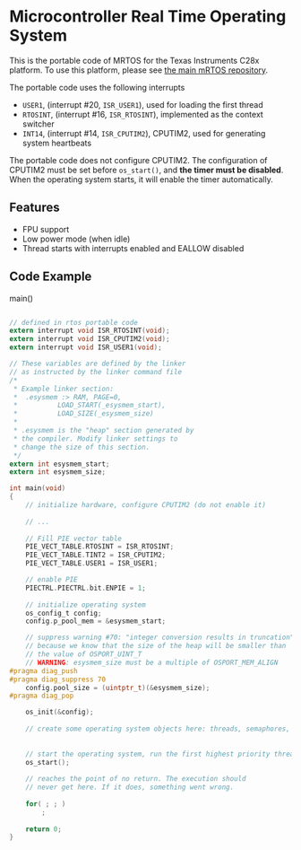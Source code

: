 # Microcontroller Real Time Operating System

This is the portable code of MRTOS for the Texas Instruments C28x platform. To use this
platform, please see [the main mRTOS repository](https://github.com/jdoe95/mrtos). 

The portable code uses the following interrupts
 * ``USER1``, (interrupt #20, ``ISR_USER1``), used for loading the first thread
 * ``RTOSINT``,  (interrupt #16, ``ISR_RTOSINT``), implemented as the context switcher
 * ``INT14``, (interrupt #14, ``ISR_CPUTIM2``), CPUTIM2, used for generating system heartbeats
  
 The portable code does not configure CPUTIM2. The configuration of CPUTIM2 must be 
 set before ``os_start()``, and __the timer must be disabled__. When the operating
 system starts, it will enable the timer automatically.
 
## Features

 * FPU support
 * Low power mode (when idle)
 * Thread starts with interrupts enabled and EALLOW disabled
 
## Code Example

main()

```C

// defined in rtos portable code
extern interrupt void ISR_RTOSINT(void);
extern interrupt void ISR_CPUTIM2(void);
extern interrupt void ISR_USER1(void);

// These variables are defined by the linker 
// as instructed by the linker command file
/* 
 * Example linker section:
 * 	.esysmem :> RAM, PAGE=0,
 *			LOAD_START(_esysmem_start),
 *			LOAD_SIZE(_esysmem_size)
 *
 * .esysmem is the "heap" section generated by
 * the compiler. Modify linker settings to 
 * change the size of this section.  
 */
extern int esysmem_start;
extern int esysmem_size;

int main(void)
{
	// initialize hardware, configure CPUTIM2 (do not enable it)
	
	// ...
	
	// Fill PIE vector table
    PIE_VECT_TABLE.RTOSINT = ISR_RTOSINT;
    PIE_VECT_TABLE.TINT2 = ISR_CPUTIM2;
    PIE_VECT_TABLE.USER1 = ISR_USER1;

    // enable PIE
    PIECTRL.PIECTRL.bit.ENPIE = 1;
    
    // initialize operating system
    os_config_t config;
    config.p_pool_mem = &esysmem_start;

	// suppress warning #70: "integer conversion results in truncation"
	// because we know that the size of the heap will be smaller than 
	// the value of OSPORT_UINT_T
	// WARNING: esysmem_size must be a multiple of OSPORT_MEM_ALIGN
#pragma diag_push
#pragma diag_suppress 70
    config.pool_size = (uintptr_t)(&esysmem_size);
#pragma diag_pop

    os_init(&config);
    
    // create some operating system objects here: threads, semaphores, etc.
    
    
    // start the operating system, run the first highest priority thread
    os_start();
    
    // reaches the point of no return. The execution should
    // never get here. If it does, something went wrong.
    
    for( ; ; )
   		;
    
    return 0;
}

```
